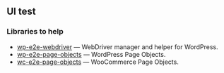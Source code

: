 ## UI test

### Libraries to help

* [wp-e2e-webdriver](https://github.com/woocommerce/wp-e2e-webdriver) &mdash;
  WebDriver manager and helper for WordPress.
* [wp-e2e-page-objects](https://github.com/woocommerce/wp-e2e-page-objects) &mdash;
  WordPress Page Objects.
* [wc-e2e-page-objects](https://github.com/woocommerce/wc-e2e-page-objects) &mdash;
  WooCommerce Page Objects.
